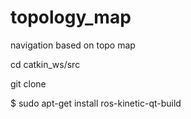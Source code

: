 # topology_map
navigation based on topo map

cd catkin_ws/src

git clone

$ sudo apt-get install ros-kinetic-qt-build
